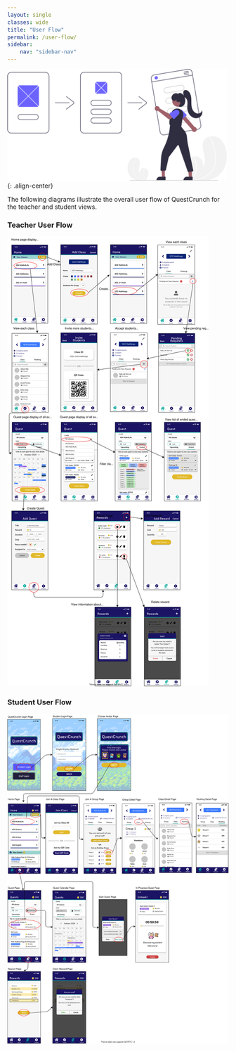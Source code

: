 ```yaml
---
layout: single
classes: wide
title: "User Flow"
permalink: /user-flow/
sidebar:
    nav: "sidebar-nav"
--- 
```


<img src="../images/user-flow.svg" alt="drawing" width="500"/>{: .align-center}

The following diagrams illustrate the overall user flow of QuestCrunch for the teacher and student views.

### Teacher User Flow
![](../images/wireframe-teacher.svg)

### Student User Flow
![](../images/wireframe-student.svg)


